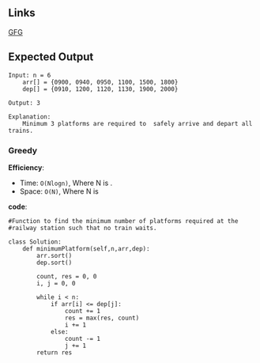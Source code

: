 ## Links
[GFG](https://www.geeksforgeeks.org/problems/minimum-platforms-1587115620/1)

## Expected Output

```
Input: n = 6 
    arr[] = {0900, 0940, 0950, 1100, 1500, 1800}
    dep[] = {0910, 1200, 1120, 1130, 1900, 2000}

Output: 3

Explanation: 
    Minimum 3 platforms are required to  safely arrive and depart all trains.
```

### Greedy

**Efficiency**:
- Time: `O(Nlogn)`, Where N is .
- Space: `O(N)`, Where N is

**code**:
```
#Function to find the minimum number of platforms required at the
#railway station such that no train waits.

class Solution:    
    def minimumPlatform(self,n,arr,dep):
        arr.sort()
        dep.sort()
        
        count, res = 0, 0
        i, j = 0, 0
        
        while i < n:
            if arr[i] <= dep[j]:
                count += 1
                res = max(res, count)
                i += 1
            else:
                count -= 1
                j += 1
        return res
```